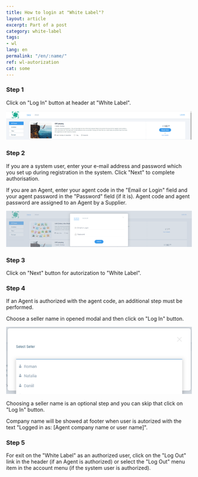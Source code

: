 ```yaml
---
title: How to login at "White Label"?
layout: article
excerpt: Part of a post
category: white-label
tags:
- wl
lang: en
permalink: "/en/:name/"
ref: wl-autorization
cat: some
---
```


### **Step 1**

Click on "Log In" button at header at "White Label". 

![Login_at_wl1](/assets/images/how_to_login_at_wl1.png)

### **Step 2**

If you are a system user, enter your e-mail address and password which you set up during registration in the system. Click "Next" to complete authorisation. 

If you are an Agent, enter your agent code in the "Email or Login" field and your agent password in the "Password" field (if it is). Agent code and agent password are assigned to an Agent by a Supplier.

![Login_at_wl2](/assets/images/how_to_login_at_wl2.png)

### **Step 3**

Click on "Next" button for autorization to "White Label".

### **Step 4**

If an Agent is authorized with the agent code, an additional step must be performed.

Choose a seller name in opened modal and then click on "Log In" button.

![Login_at_wl3](/assets/images/how_to_login_at_wl3.png)

Choosing a seller name is an optional step and you can skip that click on "Log In" button.

Company name will be showed at footer when user is autorized with the text "Logged in as: [Agent company name or user name]".

### **Step 5**

For exit on the "White Label" as an authorized user, click on the "Log Out" link in the header (if an Agent is authorized) or select the "Log Out" menu item in the account menu (if the system user is authorized).